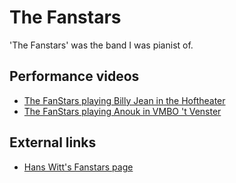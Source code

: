 # The Fanstars

'The Fanstars' was the band I was pianist of.

## Performance videos

 * [The FanStars playing Billy Jean in the Hoftheater](http://www.youtube.com/watch?v=EgAmhJSabLo)
 * [The FanStars playing Anouk in VMBO 't Venster](http://www.youtube.com/watch?v=4idyFARjbeQ)

## External links

 * [Hans Witt's Fanstars page](http://home.kpn.nl/hanswitt/fanstars)

